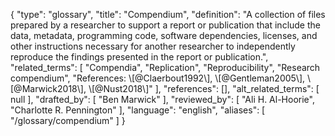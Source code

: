 {
    "type": "glossary",
    "title": "Compendium",
    "definition": "A collection of files prepared by a researcher to support a report or publication that include the data, metadata, programming code, software dependencies, licenses, and other instructions necessary for another researcher to independently reproduce the findings presented in the report or publication.",
    "related_terms": [
        "Compendia",
        "Replication",
        "Reproducibility",
        "Research compendium",
        "References: \\[@Claerbout1992\\], \\[@Gentleman2005\\], \\[@Marwick2018\\], \\[@Nust2018\\]"
    ],
    "references": [],
    "alt_related_terms": [
        null
    ],
    "drafted_by": [
        "Ben Marwick"
    ],
    "reviewed_by": [
        "Ali H. Al-Hoorie",
        "Charlotte R. Pennington"
    ],
    "language": "english",
    "aliases": [
        "/glossary/compendium"
    ]
}